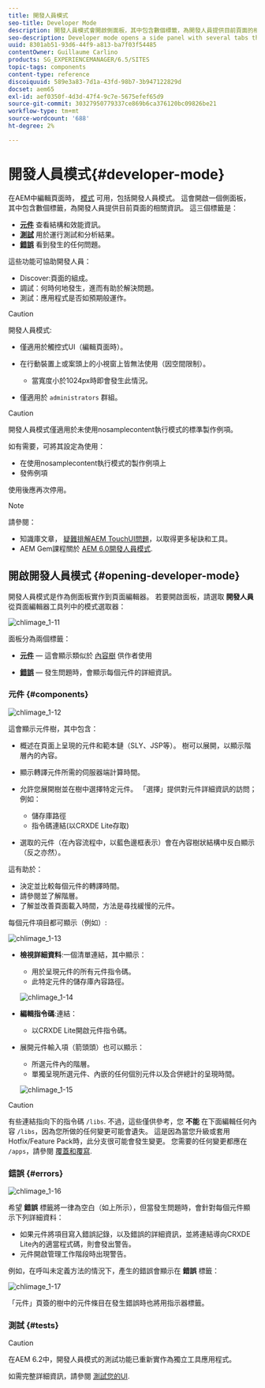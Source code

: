 ```yaml
---
title: 開發人員模式
seo-title: Developer Mode
description: 開發人員模式會開啟側面板，其中包含數個標籤，為開發人員提供目前頁面的相關資訊
seo-description: Developer mode opens a side panel with several tabs that provide a developer with infomation about the current page
uuid: 8301ab51-93d6-44f9-a813-ba7f03f54485
contentOwner: Guillaume Carlino
products: SG_EXPERIENCEMANAGER/6.5/SITES
topic-tags: components
content-type: reference
discoiquuid: 589e3a83-7d1a-43fd-98b7-3b947122829d
docset: aem65
exl-id: aef0350f-4d3d-47f4-9c7e-5675efef65d9
source-git-commit: 30327950779337ce869b6ca376120bc09826be21
workflow-type: tm+mt
source-wordcount: '688'
ht-degree: 2%

---
```


# 開發人員模式{#developer-mode}

在AEM中編輯頁面時， [模式](/help/sites-authoring/author-environment-tools.md#modestouchoptimizedui) 可用，包括開發人員模式。 這會開啟一個側面板，其中包含數個標籤，為開發人員提供目前頁面的相關資訊。 這三個標籤是：

* **[元件](#components)** 查看結構和效能資訊。
* **[測試](#tests)** 用於運行測試和分析結果。
* **[錯誤](#errors)** 看到發生的任何問題。

這些功能可協助開發人員：

* Discover:頁面的組成。
* 調試：何時何地發生，進而有助於解決問題。
* 測試：應用程式是否如預期般運作。

>[!CAUTION]
>
>開發人員模式:
>
>* 僅適用於觸控式UI（編輯頁面時）。
>* 在行動裝置上或案頭上的小視窗上皆無法使用（因空間限制）。
   >
   >   * 當寬度小於1024px時即會發生此情況。
>* 僅適用於 `administrators` 群組。


>[!CAUTION]
>
>開發人員模式僅適用於未使用nosamplecontent執行模式的標準製作例項。
>
>如有需要，可將其設定為使用：
>
>* 在使用nosamplecontent執行模式的製作例項上
>* 發佈例項
>
>使用後應再次停用。

>[!NOTE]
>
>請參閱：
>
>* 知識庫文章， [疑難排解AEM TouchUI問題](https://helpx.adobe.com/experience-manager/kb/troubleshooting-aem-touchui-issues.html)，以取得更多秘訣和工具。
>* AEM Gem課程關於 [AEM 6.0開發人員模式](https://experienceleague.adobe.com/docs/experience-manager-gems-events/gems/gems2014/aem-developer-mode.html?lang=en).
>


## 開啟開發人員模式 {#opening-developer-mode}

開發人員模式是作為側面板實作到頁面編輯器。 若要開啟面板，請選取 **開發人員** 從頁面編輯器工具列中的模式選取器：

![chlimage_1-11](assets/chlimage_1-11.png)

面板分為兩個標籤：

* **[元件](/help/sites-developing/developer-mode.md#components)**  — 這會顯示類似於 [內容樹](/help/sites-authoring/author-environment-tools.md#content-tree) 供作者使用

* **[錯誤](/help/sites-developing/developer-mode.md#errors)**  — 發生問題時，會顯示每個元件的詳細資訊。

### 元件 {#components}

![chlimage_1-12](assets/chlimage_1-12.png)

這會顯示元件樹，其中包含：

* 概述在頁面上呈現的元件和範本鏈（SLY、JSP等）。 樹可以展開，以顯示階層內的內容。
* 顯示轉譯元件所需的伺服器端計算時間。
* 允許您展開樹並在樹中選擇特定元件。 「選擇」提供對元件詳細資訊的訪問；例如：

   * 儲存庫路徑
   * 指令碼連結(以CRXDE Lite存取)

* 選取的元件（在內容流程中，以藍色邊框表示）會在內容樹狀結構中反白顯示（反之亦然）。

這有助於：

* 決定並比較每個元件的轉譯時間。
* 請參閱並了解階層。
* 了解並改善頁面載入時間，方法是尋找緩慢的元件。

每個元件項目都可顯示（例如）:

![chlimage_1-13](assets/chlimage_1-13.png)

* **檢視詳細資料**:一個清單連結，其中顯示：

   * 用於呈現元件的所有元件指令碼。
   * 此特定元件的儲存庫內容路徑。

   ![chlimage_1-14](assets/chlimage_1-14.png)

* **編輯指令碼**:連結：

   * 以CRXDE Lite開啟元件指令碼。

* 展開元件輸入項（箭頭頭）也可以顯示：

   * 所選元件內的階層。
   * 單獨呈現所選元件、內嵌的任何個別元件以及合併總計的呈現時間。

   ![chlimage_1-15](assets/chlimage_1-15.png)

>[!CAUTION]
>
>有些連結指向下的指令碼 `/libs`. 不過，這些僅供參考，您 **不能** 在下面編輯任何內容 `/libs`，因為您所做的任何變更可能會遺失。 這是因為當您升級或套用Hotfix/Feature Pack時，此分支很可能會發生變更。 您需要的任何變更都應在 `/apps`，請參閱 [覆蓋和覆寫](/help/sites-developing/overlays.md).

### 錯誤 {#errors}

![chlimage_1-16](assets/chlimage_1-16.png)

希望 **錯誤** 標籤將一律為空白（如上所示），但當發生問題時，會針對每個元件顯示下列詳細資料：

* 如果元件將項目寫入錯誤記錄，以及錯誤的詳細資訊，並將連結導向CRXDE Lite內的適當程式碼，則會發出警告。
* 元件開啟管理工作階段時出現警告。

例如，在呼叫未定義方法的情況下，產生的錯誤會顯示在 **錯誤** 標籤：

![chlimage_1-17](assets/chlimage_1-17.png)

「元件」頁簽的樹中的元件條目在發生錯誤時也將用指示器標籤。

### 測試 {#tests}

>[!CAUTION]
>
>在AEM 6.2中，開發人員模式的測試功能已重新實作為獨立工具應用程式。
>
>如需完整詳細資訊，請參閱 [測試您的UI](/help/sites-developing/hobbes.md).
